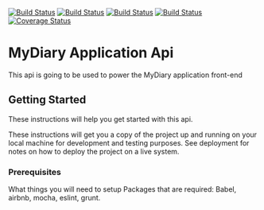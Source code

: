 [![Build Status](https://travis-ci.org/runor-thoughtstudio/demo_diary_api.svg?branch=all-entries-feature)](https://travis-ci.org/runor-thoughtstudio/demo_diary_api)   [![Build Status](https://travis-ci.org/runor-thoughtstudio/demo_diary_api.svg?branch=show-entry-feature)](https://travis-ci.org/runor-thoughtstudio/demo_diary_api)   [![Build Status](https://travis-ci.org/runor-thoughtstudio/demo_diary_api.svg?branch=create-entry-feature)](https://travis-ci.org/runor-thoughtstudio/demo_diary_api) [![Build Status](https://travis-ci.org/runor-thoughtstudio/demo_diary_api.svg?branch=update-entry-feature)](https://travis-ci.org/runor-thoughtstudio/demo_diary_api)   [![Coverage Status](https://coveralls.io/repos/github/runor-thoughtstudio/demo_diary_api/badge.svg?branch=multiple-features)](https://coveralls.io/github/runor-thoughtstudio/demo_diary_api?branch=multiple-features)

# MyDiary Application Api

This api is going to be used to power the MyDiary application front-end

## Getting Started

These instructions will help you get started with this api.

These instructions will get you a copy of the project up and running on your local machine for development and testing purposes. See deployment for notes on how to deploy the project on a live system.

### Prerequisites

What things you will need to setup
Packages that are required:
Babel, airbnb, mocha, eslint, grunt.
